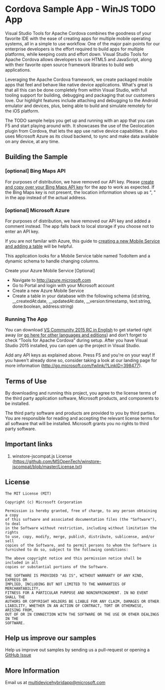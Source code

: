 # Cordova Sample App - WinJS TODO App
Visual Studio Tools for Apache Cordova combines the goodness of your favorite IDE with the ease of creating apps for multiple mobile operating systems, all in a simple to use workflow. One of the major pain points for our enterprise developers is the effort required to build apps for multiple platforms, while keeping costs and effort down. Visual Studio Tools for Apache Cordova allows developers to use HTML5 and JavaScript, along with their favorite open source framework libraries to build web applications.

Leveraging the Apache Cordova framework, we create packaged mobile apps that feel and behave like native device applications. What's great is that all this can be done completely from within Visual Studio, with full tooling support for building, debugging and packaging that our customers love. Our highlight features include attaching and debugging to the Android emulator and devices, plus, being able to build and simulate remotely for the iOS platform.

The TODO sample helps you get up and running with an app that you can F5 and start playing around with. It showcases the use of the Geolocation plugin from Cordova, that lets the app use native device capabilities. It also uses Microsoft Azure as its cloud backend, to sync and make data available on any device, at any time.

## Building the Sample
### [optional] Bing Maps API
For purposes of distribution, we have removed our API key. Please [create and copy over your Bing Maps API key](https://msdn.microsoft.com/en-us/library/ff428642.aspx) for the app to work as expected. If the Bing Maps key is not present, the location information shows up as "<latitude>, <longitude>" in the app instead of the actual address.

### [optional] Microsoft Azure
For purposes of distribution, we have removed our API key and added a comment instead. The app falls back to local storage if you choose not to enter an API key.

If you are not familar with Azure, this guide to [creating a new Mobile Service and adding a table](http://azure.microsoft.com/en-us/documentation/articles/mobile-services-html-get-started-data/#create-service) will be helpful.

This application looks for a Mobile Service table named TodoItem and a dynamic schema to handle changing columns.

Create your Azure Mobile Service [Optional]
- Navigate to http://azure.microsoft.com
- Go to Portal and login with your Microsoft account
- Create a new Azure Mobile Service
- Create a table in your database with the following schema (id:string, __createdAt:date, __updatedAt:date, __version:timestamp, text:string, done:boolean, address:string)


### Running The App
You can download [VS Community 2015 RC in English](http://go.microsoft.com/fwlink/?LinkId=524433) to get started right away (or [go here for other languages and editions](http://www.microsoft.com/click/services/Redirect2.ashx?CR_CC=200626830)) and don’t forget to check “Tools for Apache Cordova” during setup. After you have Visual Studio 2015 installed, you can open up the project in Visual Studio.

Add any API keys as explained above. Press F5 and you're on your way! If you haven't already done so, consider taking a look at our landing page for more information (http://go.microsoft.com/fwlink/?LinkID=398477).


## Terms of Use
By downloading and running this project, you agree to the license terms of the third party application software, Microsoft products, and components to be installed. 

The third party software and products are provided to you by third parties. You are responsible for reading and accepting the relevant license terms for all software that will be installed. Microsoft grants you no rights to third party software.


## Important links
1. winstore-jscompat.js License (https://github.com/MSOpenTech/winstore-jscompat/blob/master/License.txt)


## License
```
The MIT License (MIT)

Copyright (c) Microsoft Corporation

Permission is hereby granted, free of charge, to any person obtaining a copy
of this software and associated documentation files (the "Software"), to deal
in the Software without restriction, including without limitation the rights
to use, copy, modify, merge, publish, distribute, sublicense, and/or sell
copies of the Software, and to permit persons to whom the Software is
furnished to do so, subject to the following conditions:

The above copyright notice and this permission notice shall be included in all
copies or substantial portions of the Software.

THE SOFTWARE IS PROVIDED "AS IS", WITHOUT WARRANTY OF ANY KIND, EXPRESS OR
IMPLIED, INCLUDING BUT NOT LIMITED TO THE WARRANTIES OF MERCHANTABILITY,
FITNESS FOR A PARTICULAR PURPOSE AND NONINFRINGEMENT. IN NO EVENT SHALL THE
AUTHORS OR COPYRIGHT HOLDERS BE LIABLE FOR ANY CLAIM, DAMAGES OR OTHER
LIABILITY, WHETHER IN AN ACTION OF CONTRACT, TORT OR OTHERWISE, ARISING FROM,
OUT OF OR IN CONNECTION WITH THE SOFTWARE OR THE USE OR OTHER DEALINGS IN THE
SOFTWARE.
```

## Help us improve our samples
Help us improve out samples by sending us a pull-request or opening a [GitHub Issue](https://github.com/Microsoft/cordova-samples/issues/new)

## More Information
Email us at multidevicehybridapp@microsoft.com
